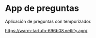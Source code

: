 # App de preguntas

Aplicación de preguntas con temporizador.

https://warm-tartufo-696b08.netlify.app/